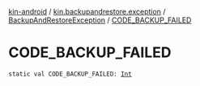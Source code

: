 [kin-android](../../index.md) / [kin.backupandrestore.exception](../index.md) / [BackupAndRestoreException](index.md) / [CODE_BACKUP_FAILED](./-c-o-d-e_-b-a-c-k-u-p_-f-a-i-l-e-d.md)

# CODE_BACKUP_FAILED

`static val CODE_BACKUP_FAILED: `[`Int`](https://kotlinlang.org/api/latest/jvm/stdlib/kotlin/-int/index.html)